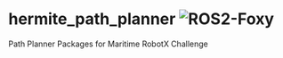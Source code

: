 # hermite_path_planner ![ROS2-Foxy](https://github.com/OUXT-Polaris/hermite_path_planner/workflows/ROS2-Foxy/badge.svg)

Path Planner Packages for Maritime RobotX Challenge
